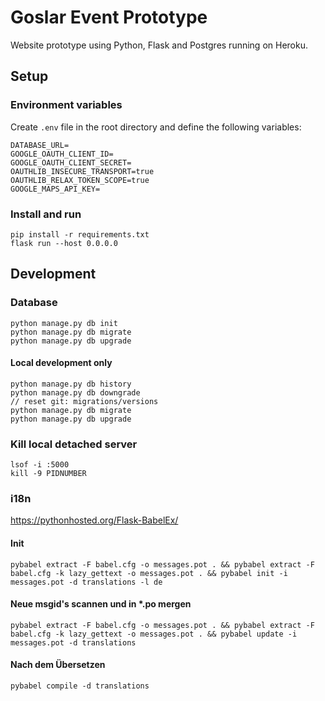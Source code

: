 # Goslar Event Prototype

Website prototype using Python, Flask and Postgres running on Heroku.

## Setup

### Environment variables

Create `.env` file in the root directory and define the following variables:

```
DATABASE_URL=
GOOGLE_OAUTH_CLIENT_ID=
GOOGLE_OAUTH_CLIENT_SECRET=
OAUTHLIB_INSECURE_TRANSPORT=true
OAUTHLIB_RELAX_TOKEN_SCOPE=true
GOOGLE_MAPS_API_KEY=
```

### Install and run

```
pip install -r requirements.txt
flask run --host 0.0.0.0
```

## Development

### Database

```
python manage.py db init
python manage.py db migrate
python manage.py db upgrade
```

#### Local development only

```
python manage.py db history
python manage.py db downgrade
// reset git: migrations/versions
python manage.py db migrate
python manage.py db upgrade
```

### Kill local detached server

```
lsof -i :5000
kill -9 PIDNUMBER
```

### i18n

<https://pythonhosted.org/Flask-BabelEx/>

#### Init

```
pybabel extract -F babel.cfg -o messages.pot . && pybabel extract -F babel.cfg -k lazy_gettext -o messages.pot . && pybabel init -i messages.pot -d translations -l de
```

#### Neue msgid's scannen und in *.po mergen

```
pybabel extract -F babel.cfg -o messages.pot . && pybabel extract -F babel.cfg -k lazy_gettext -o messages.pot . && pybabel update -i messages.pot -d translations
```

#### Nach dem Übersetzen

```
pybabel compile -d translations
```
